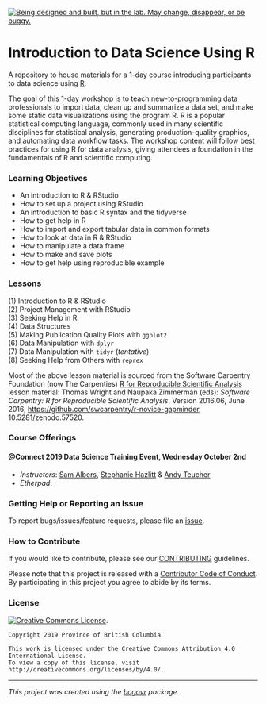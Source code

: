 <a id="devex-badge" rel="Exploration" href="https://github.com/BCDevExchange/assets/blob/master/README.md"><img alt="Being designed and built, but in the lab. May change, disappear, or be buggy." style="border-width:0" src="https://assets.bcdevexchange.org/images/badges/exploration.svg" title="Being designed and built, but in the lab. May change, disappear, or be buggy." /></a>


# Introduction to Data Science Using R


A repository to house materials for a 1-day course introducing participants to data science using [R](https://www.r-project.org/).


The goal of this 1-day workshop is to teach new-to-programming data professionals to import data, clean up and summarize a data set, and make some static data visualizations using the program R. R is a popular statistical computing language, commonly used in many scientific disciplines for statistical analysis, generating production-quality graphics, and automating data workflow tasks. The workshop content will follow best practices for using R for data analysis, giving attendees a foundation in the fundamentals of R and scientific computing.


### Learning Objectives

- An introduction to R & RStudio
- How to set up a project using RStudio
- An introduction to basic R syntax and the tidyverse
- How to get help in R
- How to import and export tabular data in common formats
- How to look at data in R & RStudio
- How to manipulate a data frame
- How to make and save plots
- How to get help using reproducible example


### Lessons

(1) Introduction to R & RStudio  
(2) Project Management with RStudio  
(3) Seeking Help in R  
(4) Data Structures  
(5) Making Publication Quality Plots with `ggplot2`  
(6) Data Manipulation with `dplyr`  
(7) Data Manipulation with `tidyr` (_tentative_)  
(8) Seeking Help from Others with `reprex`  


Most of the above lesson material is sourced from the Software Carpentry Foundation (now The Carpenties) [R for Reproducible Scientific Analysis](http://swcarpentry.github.io/r-novice-gapminder/) lesson material: Thomas Wright and Naupaka Zimmerman (eds): _Software Carpentry: R for
Reproducible Scientific Analysis_.  Version 2016.06, June 2016,
https://github.com/swcarpentry/r-novice-gapminder,
10.5281/zenodo.57520.


### Course Offerings

#### @Connect 2019 Data Science Training Event, Wednesday October 2nd

- _Instructors_: [Sam Albers](https://github.com/boshek), [Stephanie Hazlitt](https://github.com/stephhazlitt) & [Andy Teucher](https://github.com/ateucher)
- _Etherpad_: <insert link>


### Getting Help or Reporting an Issue

To report bugs/issues/feature requests, please file an [issue](https://github.com/bcgov/ds-cop-intro-to-r/issues/).


### How to Contribute

If you would like to contribute, please see our [CONTRIBUTING](CONTRIBUTING.md) guidelines.

Please note that this project is released with a [Contributor Code of Conduct](CODE_OF_CONDUCT.md). By participating in this project you agree to abide by its terms.


### License

[![Creative Commons License](https://i.creativecommons.org/l/by/4.0/88x31.png)](http://creativecommons.org/licenses/by/4.0/). 

```
Copyright 2019 Province of British Columbia

This work is licensed under the Creative Commons Attribution 4.0 International License.
To view a copy of this license, visit http://creativecommons.org/licenses/by/4.0/.
```
---
*This project was created using the [bcgovr](https://github.com/bcgov/bcgovr) package.* 
